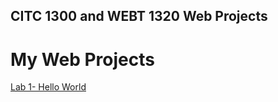 ## CITC 1300 and WEBT 1320 Web Projects
<h1>My Web Projects</h1>

<a href="lab1/Index.Html" target="_blank">Lab 1- Hello World</a>